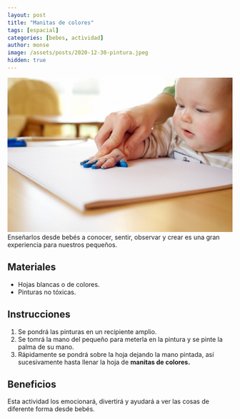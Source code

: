 ```yaml
---
layout: post
title: "Manitas de colores"
tags: [espacial]
categories: [bebes, actividad]
author: monse
image: /assets/posts/2020-12-30-pintura.jpeg
hidden: true
---
```

![Actividad de pintura](/assets/posts/2020-12-30-pintura.jpeg)<br/> 
Enseñarlos desde bebés a conocer, sentir, observar y crear es una gran experiencia para nuestros pequeños.  
 
## Materiales 
- Hojas blancas o de colores.
- Pinturas no tóxicas. 

## Instrucciones
1. Se pondrá las pinturas en un recipiente amplio.
2. Se tomrá la mano del pequeño para meterla en la pintura y se pinte la palma de su mano.
3. Rápidamente se pondrá sobre la hoja dejando la mano pintada, así sucesivamente hasta llenar la hoja de **manitas de colores.** 

## Beneficios 
Esta actividad los emocionará, divertirá y ayudará a ver las cosas de diferente forma desde bebés. 